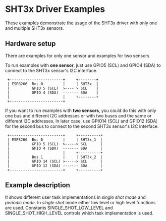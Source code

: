 # SHT3x Driver Examples

These examples demonstrate the usage of the SHT3x driver with only one and multiple SHT3x sensors.

## Hardware setup

There are examples for only one sensor and examples for two sensors. 

To run examples with **one sensor**, just use GPIO5 (SCL) and GPIO4 (SDA) to connect to the SHT3x sensor's I2C interface. 

```
 +------------------------+     +--------+
 | ESP8266  Bus 0         |     | SHT3x  |
 |          GPIO 5 (SCL)  >---- > SCL    |
 |          GPIO 4 (SDA)  ------- SDA    |
 |                        |     +--------+
 +------------------------+
```

If you want to run examples with **two sensors**, you could do this with only one bus and different I2C addresses or with two buses and the same or different I2C addresses. In later case, use GPIO14 (SCL) and GPIO12 (SDA) for the second bus to connect to the second SHT3x sensor's I2C interface.

```
 +------------------------+     +----------+
 | ESP8266  Bus 0         |     | SHT3x_1  |
 |          GPIO 5 (SCL)  >-----> SCL      |
 |          GPIO 4 (SDA)  ------- SDA      |
 |                        |     +----------+
 |          Bus 1         |     | SHT3x_2  |
 |          GPIO 14 (SCL) >-----> SCL      |
 |          GPIO 12 (SDA) ------- SDA      |
 +------------------------+     +----------+
```

## Example description

It shows different user task implementations in *single shot mode* and *periodic mode*. In *single shot* mode either low level or high level functions are used. Constants SINGLE_SHOT_LOW_LEVEL and SINGLE_SHOT_HIGH_LEVEL controls which task implementation is used.
